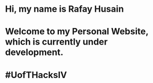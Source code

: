 # Hi, my name is <b>Rafay Husain<b>
# Welcome to my Personal Website, which is currently under development.
# #UofTHacksIV
